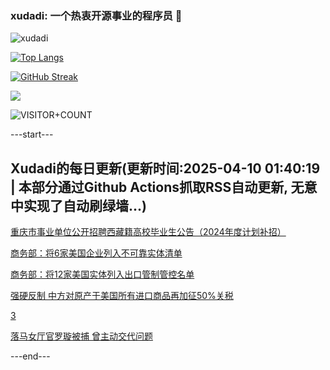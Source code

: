 ### xudadi: 一个热衷开源事业的程序员 👋

![xudadi](https://github-readme-stats-git-masterorgs-github-readme-stats-team.vercel.app/api?username=xudadi)

[![Top Langs](https://github-readme-stats.vercel.app/api/top-langs/?username=xudadi)](https://github.com/anuraghazra/github-readme-stats)

[![GitHub Streak](https://streak-stats.demolab.com?user=xudadi&locale=zh_Hans)](https://git.io/streak-stats)

![](https://raw.githubusercontent.com/xudadi/xudadi/main/assets/github-contribution-grid-snake.svg)

![VISITOR+COUNT](https://komarev.com/ghpvc/?username=xudadi&label=VISITOR+COUNT)


---start---

## Xudadi的每日更新(更新时间:2025-04-10 01:40:19 | 本部分通过Github Actions抓取RSS自动更新, 无意中实现了自动刷绿墙...)

[重庆市事业单位公开招聘西藏籍高校毕业生公告（2024年度计划补招）](https://www.gongkaoleida.com/article/2352579)

[商务部：将6家美国企业列入不可靠实体清单](https://m.163.com/news/article/JSNOI2D00512B07B.html)

[商务部：将12家美国实体列入出口管制管控名单](https://m.163.com/news/article/JSNOA76Q0534A4SC.html)

[强硬反制 中方对原产于美国所有进口商品再加征50%关税](https://m.163.com/news/article/JSNNP9H00001899O.html)

[3](https://m.163.com/touch/news/sub/domestic)

[落马女厅官罗璇被捕 曾主动交代问题](https://m.163.com/news/article/JSNH13F2051482MP.html)

---end---
